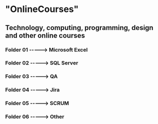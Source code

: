# "OnlineCourses"
## Technology, computing, programming, design and other online courses
### Folder 01 -----> Microsoft Excel
### Folder 02 -----> SQL Server
### Folder 03 -----> QA
### Folder 04 -----> Jira
### Folder 05 -----> SCRUM
### Folder 06 -----> Other